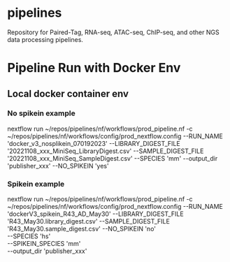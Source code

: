 # pipelines

Repository for Paired-Tag, RNA-seq, ATAC-seq, ChIP-seq, and other NGS data processing pipelines.

# Pipeline Run with Docker Env
## Local docker container env
### No spikein example
nextflow run ~/repos/pipelines/nf/workflows/prod_pipeline.nf 
-c ~/repos/pipelines/nf/workflows/config/prod_nextflow.config 
--RUN_NAME 'docker_v3_nosplikein_070192023' 
--LIBRARY_DIGEST_FILE '20221108_xxx_MiniSeq_LibraryDigest.csv' 
--SAMPLE_DIGEST_FILE '20221108_xxx_MiniSeq_SampleDigest.csv' 
--SPECIES 'mm' 
--output_dir 'publisher_xxx'
--NO_SPIKEIN 'yes'

### Spikein example
nextflow run ~/repos/pipelines/nf/workflows/prod_pipeline.nf 
-c ~/repos/pipelines/nf/workflows/config/prod_nextflow.config 
--RUN_NAME 'dockerV3_spikein_R43_AD_May30' 
--LIBRARY_DIGEST_FILE 'R43_May30.library_digest.csv' 
--SAMPLE_DIGEST_FILE 'R43_May30.sample_digest.csv' 
--NO_SPIKEIN 'no'    
--SPECIES 'hs'  
--SPIKEIN_SPECIES 'mm'  
--output_dir 'publisher_xxx' 
